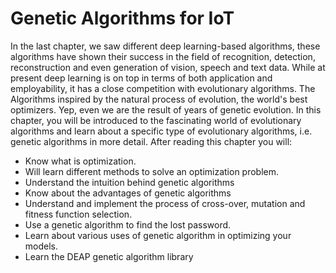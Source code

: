 # Genetic Algorithms for IoT
In the last chapter, we saw different deep learning-based algorithms, these algorithms have shown their success in the field of recognition, detection, reconstruction and even generation of vision, speech and text data. While at present deep learning is on top in terms of both application and employability, it has a close competition with evolutionary algorithms. The Algorithms inspired by the natural process of evolution, the world's best optimizers. Yep, even we are the result of years of genetic evolution. In this chapter, you will be introduced to the fascinating world of evolutionary algorithms and learn about a specific type of evolutionary algorithms, i.e. genetic algorithms in more detail. After reading this chapter you will:

* Know what is optimization.
* Will learn different methods to solve an optimization problem.
* Understand the intuition behind genetic algorithms
* Know about the advantages of genetic algorithms
* Understand and implement the process of cross-over, mutation and fitness function selection.
* Use a genetic algorithm to find the lost password.
* Learn about various uses of genetic algorithm in optimizing your models.
* Learn the DEAP genetic algorithm library
